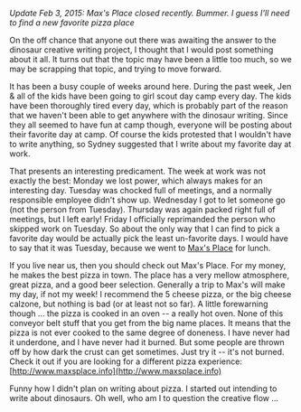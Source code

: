 <!--
.. title: Busy couple of weeks
.. slug: busy-couple-of-weeks
.. date: 2009-06-27 22:59:26 UTC-05:00
.. tags:
.. link:
.. description:
.. type: text
-->

*Update Feb 3, 2015: Max's Place closed recently. Bummer. I guess I'll need to find a new favorite pizza place*

On the off chance that anyone out there was awaiting the answer to the dinosaur creative writing project, I thought that I would post something about it all. It turns out that the topic may have been a little too much, so we may be scrapping that topic, and trying to move forward.

<!-- TEASER_END -->

It has been a busy couple of weeks around here. During the past week, Jen & all of the kids have been going to girl scout day camp every day. The kids have been thoroughly tired every day, which is probably part of the reason that we haven't been able to get anywhere with the dinosaur writing. Since they all seemed to have fun at camp though, everyone will be posting about their favorite day at camp. Of course the kids protested that I wouldn't have to write anything, so Sydney suggested that I write about my favorite day at work.

That presents an interesting predicament. The week at work was not exactly the best: Monday we lost power, which always makes for an interesting day. Tuesday was chocked full of meetings, and a normally responsible employee didn't show up. Wednesday I got to let someone go (not the person from Tuesday). Thursday was again packed right full of meetings, but I left early! Friday I officially reprimanded the person who skipped work on Tuesday. So about the only way that I can find to pick a favorite day would be actually pick the least un-favorite days. I would have to say that it was Tuesday, because we went to [Max's Place](http://maxsplace.info) for lunch.

If you live near us, then you should check out Max's Place. For my money, he makes the best pizza in town. The place has a very mellow atmosphere, great pizza, and a good beer selection. Generally a trip to Max's will make my day, if not my week! I recommend the 5 cheese pizza, or the big cheese calzone, but nothing is bad (or at least not so far). A little forewarning though ... the pizza is cooked in an oven -- a really hot oven. None of this conveyor belt stuff that you get from the big name places. It means that the pizza is not ever cooked to the same degree of doneness. I have never had it underdone, and I have never had it burned. But some people are thrown off by how dark the crust can get sometimes. Just try it -- it's not burned. Check it out if you are looking for a different pizza experience: [http://www.maxsplace.info](http://www.maxsplace.info)

Funny how I didn't plan on writing about pizza. I started out intending to write about dinosaurs. Oh well, who am I to question the creative flow ...
